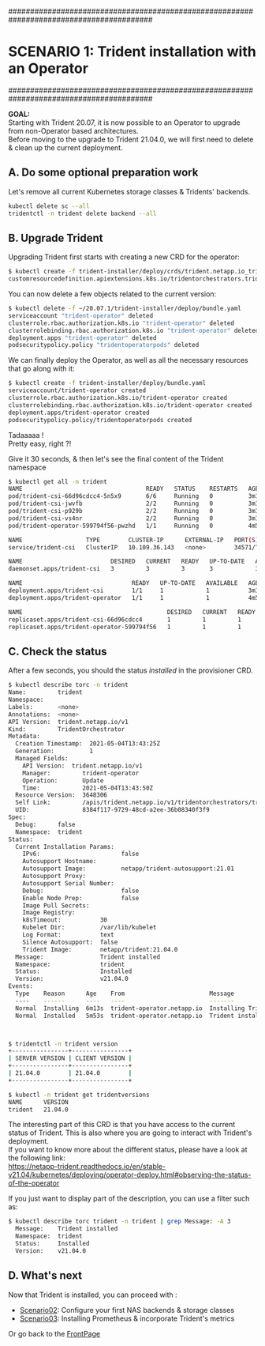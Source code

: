 #########################################################################################
# SCENARIO 1: Trident installation with an Operator
#########################################################################################

**GOAL:**  
Starting with Trident 20.07, it is now possible to an Operator to upgrade from non-Operator based architectures.  
Before moving to the upgrade to Trident 21.04.0, we will first need to delete & clean up the current deployment.  

## A. Do some optional preparation work

Let's remove all current Kubernetes storage classes & Tridents' backends.

```bash
kubectl delete sc --all
tridentctl -n trident delete backend --all
```

## B. Upgrade Trident

Upgrading Trident first starts with creating a new CRD for the operator:

```bash
$ kubectl create -f trident-installer/deploy/crds/trident.netapp.io_tridentorchestrators_crd_post1.16.yaml
customresourcedefinition.apiextensions.k8s.io/tridentorchestrators.trident.netapp.io created
```

You can now delete a few objects related to the current version:

```bash
$ kubectl delete -f ~/20.07.1/trident-installer/deploy/bundle.yaml
serviceaccount "trident-operator" deleted
clusterrole.rbac.authorization.k8s.io "trident-operator" deleted
clusterrolebinding.rbac.authorization.k8s.io "trident-operator" deleted
deployment.apps "trident-operator" deleted
podsecuritypolicy.policy "tridentoperatorpods" deleted
```

We can finally deploy the Operator, as well as all the necessary resources that go along with it:

```bash
$ kubectl create -f trident-installer/deploy/bundle.yaml
serviceaccount/trident-operator created
clusterrole.rbac.authorization.k8s.io/trident-operator created
clusterrolebinding.rbac.authorization.k8s.io/trident-operator created
deployment.apps/trident-operator created
podsecuritypolicy.policy/tridentoperatorpods created
```

Tadaaaaa !  
Pretty easy, right ?!  

Give it 30 seconds, & then let's see the final content of the Trident namespace

```bash
$ kubectl get all -n trident
NAME                                   READY   STATUS    RESTARTS   AGE
pod/trident-csi-66d96cdcc4-5n5x9       6/6     Running   0          3m15s
pod/trident-csi-jwvfb                  2/2     Running   0          3m15s
pod/trident-csi-p929b                  2/2     Running   0          3m15s
pod/trident-csi-vs4nr                  2/2     Running   0          3m15s
pod/trident-operator-599794f56-pwzhd   1/1     Running   0          4m50s

NAME                  TYPE        CLUSTER-IP      EXTERNAL-IP   PORT(S)              AGE
service/trident-csi   ClusterIP   10.109.36.143   <none>        34571/TCP,9220/TCP   3m16s

NAME                         DESIRED   CURRENT   READY   UP-TO-DATE   AVAILABLE   NODE SELECTOR                                     AGE
daemonset.apps/trident-csi   3         3         3       3            3           kubernetes.io/arch=amd64,kubernetes.io/os=linux   3m15s

NAME                               READY   UP-TO-DATE   AVAILABLE   AGE
deployment.apps/trident-csi        1/1     1            1           3m15s
deployment.apps/trident-operator   1/1     1            1           4m50s

NAME                                         DESIRED   CURRENT   READY   AGE
replicaset.apps/trident-csi-66d96cdcc4       1         1         1       3m15s
replicaset.apps/trident-operator-599794f56   1         1         1       4m50s
```

## C. Check the status

After a few seconds, you should the status _installed_ in the provisioner CRD.

```bash
$ kubectl describe torc -n trident
Name:         trident
Namespace:
Labels:       <none>
Annotations:  <none>
API Version:  trident.netapp.io/v1
Kind:         TridentOrchestrator
Metadata:
  Creation Timestamp:  2021-05-04T13:43:25Z
  Generation:          1
  Managed Fields:
    API Version:  trident.netapp.io/v1
    Manager:         trident-operator
    Operation:       Update
    Time:            2021-05-04T13:43:50Z
  Resource Version:  3648306
  Self Link:         /apis/trident.netapp.io/v1/tridentorchestrators/trident
  UID:               8384f117-9729-48cd-a2ee-36b08340f3f9
Spec:
  Debug:      false
  Namespace:  trident
Status:
  Current Installation Params:
    IPv6:                       false
    Autosupport Hostname:
    Autosupport Image:          netapp/trident-autosupport:21.01
    Autosupport Proxy:
    Autosupport Serial Number:
    Debug:                      false
    Enable Node Prep:           false
    Image Pull Secrets:
    Image Registry:
    k8sTimeout:           30
    Kubelet Dir:          /var/lib/kubelet
    Log Format:           text
    Silence Autosupport:  false
    Trident Image:        netapp/trident:21.04.0
  Message:                Trident installed
  Namespace:              trident
  Status:                 Installed
  Version:                v21.04.0
Events:
  Type    Reason      Age    From                        Message
  ----    ------      ----   ----                        -------
  Normal  Installing  6m13s  trident-operator.netapp.io  Installing Trident
  Normal  Installed   5m53s  trident-operator.netapp.io  Trident installed



$ tridentctl -n trident version
+----------------+----------------+
| SERVER VERSION | CLIENT VERSION |
+----------------+----------------+
| 21.04.0        | 21.04.0        |
+----------------+----------------+

$ kubectl -n trident get tridentversions
NAME      VERSION
trident   21.04.0
```

The interesting part of this CRD is that you have access to the current status of Trident.
This is also where you are going to interact with Trident's deployment.  
If you want to know more about the different status, please have a look at the following link:  
https://netapp-trident.readthedocs.io/en/stable-v21.04/kubernetes/deploying/operator-deploy.html#observing-the-status-of-the-operator
  
If you just want to display part of the description, you can use a filter such as:

```bash
$ kubectl describe torc trident -n trident | grep Message: -A 3
  Message:    Trident installed
  Namespace:  trident
  Status:     Installed
  Version:    v21.04.0
```

## D. What's next

Now that Trident is installed, you can proceed with :  

- [Scenario02](../../Scenario02):  Configure your first NAS backends & storage classes  
- [Scenario03](../../Scenario03):  Installing Prometheus & incorporate Trident's metrics  

Or go back to the [FrontPage](https://github.com/YvosOnTheHub/LabNetApp)